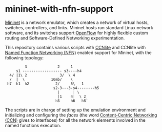 # mininet-with-nfn-support

[Mininet](http://mininet.org/) is a network emulator, which creates a network of virtual hosts, switches, controllers, and links. Mininet hosts run standard Linux network software, and its switches support [OpenFlow](http://archive.openflow.org/wp/learnmore/) for highly flexible custom routing and Software-Defined Networking experimentation. 

This repository contains various scripts with [CCNlite](https://github.com/cn-uofbasel/ccn-lite) and CCNlite with [Named Function Networking (NFN)](http://named-function.net/) enabled support for Mininet, with the following topology:

             3              2     1
         s1 ------------------ s3----h4
      4/ |1\ 2               3/  \ 4
      /  |  \            10mb/    \
     h7  h1  h2            2/     5\   1
                          s2-3---3-s4--------h5
                            |      | \
                            |1    4|  \ 2
                           h3     h6   h8`

The scripts are in charge of setting up the emulation environment and initializing and configuring the *faces* (the word [Content-Centric Networking (CCN)](http://www.ccnx.org) gives to interfaces) for all the network elements involved in the named functions execution.
